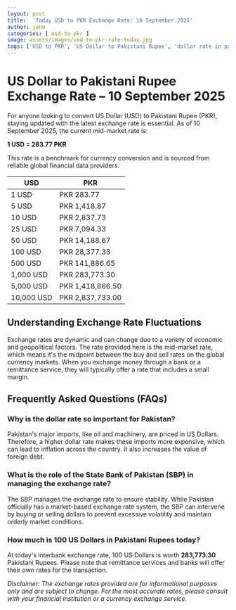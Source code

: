 ```yaml
---
layout: post
title:  'Today USD to PKR Exchange Rate: 10 September 2025'
author: jane
categories: [ usd-to-pkr ]
image: assets/images/usd-to-pkr-rate-today.jpg
tags: ['USD to PKR', 'US Dollar to Pakistani Rupee', 'dollar rate in pakistan', 'today dollar rate open market', 'usa to pakistan dollar rate']
---
```


# US Dollar to Pakistani Rupee Exchange Rate – 10 September 2025

For anyone looking to convert US Dollar (USD) to Pakistani Rupee (PKR), staying updated with the latest exchange rate is essential. As of 10 September 2025, the current mid-market rate is:

**1 USD = 283.77 PKR**

This rate is a benchmark for currency conversion and is sourced from reliable global financial data providers.

| USD | PKR |
| --- | --- |
| 1 USD | PKR 283.77 |
| 5 USD | PKR 1,418.87 |
| 10 USD | PKR 2,837.73 |
| 25 USD | PKR 7,094.33 |
| 50 USD | PKR 14,188.67 |
| 100 USD | PKR 28,377.33 |
| 500 USD | PKR 141,886.65 |
| 1,000 USD | PKR 283,773.30 |
| 5,000 USD | PKR 1,418,866.50 |
| 10,000 USD | PKR 2,837,733.00 |


## Understanding Exchange Rate Fluctuations

Exchange rates are dynamic and can change due to a variety of economic and geopolitical factors. The rate provided here is the mid-market rate, which means it's the midpoint between the buy and sell rates on the global currency markets. When you exchange money through a bank or a remittance service, they will typically offer a rate that includes a small margin.

## Frequently Asked Questions (FAQs)

### Why is the dollar rate so important for Pakistan?

Pakistan's major imports, like oil and machinery, are priced in US Dollars. Therefore, a higher dollar rate makes these imports more expensive, which can lead to inflation across the country. It also increases the value of foreign debt.

### What is the role of the State Bank of Pakistan (SBP) in managing the exchange rate?

The SBP manages the exchange rate to ensure stability. While Pakistan officially has a market-based exchange rate system, the SBP can intervene by buying or selling dollars to prevent excessive volatility and maintain orderly market conditions.

### How much is 100 US Dollars in Pakistani Rupees today?

At today's interbank exchange rate, 100 US Dollars is worth **283,773.30** Pakistani Rupees. Please note that remittance services and banks will offer their own rates for the transaction.



*Disclaimer: The exchange rates provided are for informational purposes only and are subject to change. For the most accurate rates, please consult with your financial institution or a currency exchange service.*
